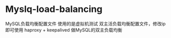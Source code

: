 # Myslq-load-balancing
MySQL负载均衡配置文件
使用的是虚拟机测试 双主活负载均衡配置文件，修改ip即可使用
haproxy + keepalived 做MySQL的双主负载均衡
